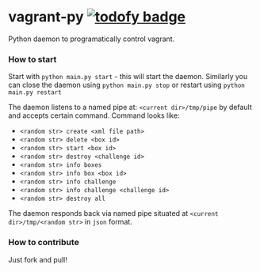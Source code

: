# vagrant-py [![todofy badge](https://todofy.org/b/mebjas/vagrant-pyd)](https://todofy.org/r/mebjas/vagrant-pyd)
Python daemon to programatically control vagrant. 

### How to start
Start with `python main.py start` - this will start the daemon. Similarly you can close the daemon using `python main.py stop` or restart using `python main.py restart`

The daemon listens to a named pipe at: `<current dir>/tmp/pipe` by default and accepts certain command. Command looks like:

 - `<random str> create <xml file path>`
 - `<random str> delete <box id>`
 - `<random str> start <box id>`
 - `<random str> destroy <challenge id>`
 - `<random str> info boxes`
 - `<random str> info box <box id>` 
 - `<random str> info challenge`
 - `<random str> info challenge <challenge id>`
 - `<random str> destroy all`

The daemon responds back via named pipe situated at `<current dir>/tmp/<random str>` in `json` format.

### How to contribute
Just fork and pull!
